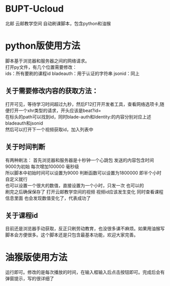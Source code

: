 # BUPT-Ucloud
北邮 云邮教学空间 自动刷课脚本，包含python和油猴

# python版使用方法
脚本基于浏览器和服务器之间的网络请求。  
打开py文件，有几个位置需要修改：  
ids：所有要刷的课程id
bladeauth：用于认证的字符串
jsonid：同上

## 关于需要修改内容的获取方法：  
打开可见，等待学习时间超过九秒，然后F12打开开发者工具，查看网络选项卡,随便打开一个xhr类型的请求，开头应该是beat?id=  
在标头的path可以找到id，同时blade-auth和Identity:的内容分别对应上述bladeauth和jsonid  
然后可以打开下一个视频获取id，加入列表中  

## 关于时间判断
有两种刷法： 首先浏览器和服务器是十秒钟一个心跳包 发送的内容包含时间 9000为初始 每次增加100000 毫秒级  
所以脚本中初始时间可以设置为9000 判断函数可以设置为1800000 即半个小时 自定义就行  
也可以设置一个很大的数值，直接设置为一个小时，只发一次 也可以的  
刷完之后确保保存了 打开云邮教学空间的视频 视频id应该发生变化 同时查看课程信息里面 也会发现数值变化了，代表成功了

## 关于课程id
目前还是浏览器手动获取，反正只刷劳动教育，也没很多课不麻烦。如果用油猴写脚本会方便很多。这个脚本还是只包含最基本功能，欢迎大家完善。

# 油猴版使用方法
运行即可。修改的是每次播放的时间，在输入框输入后点击按钮即可。完成后会有弹窗提示，写的很详细了
